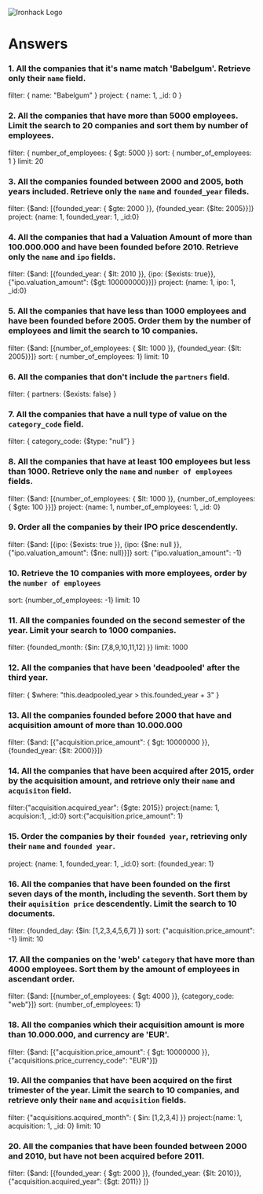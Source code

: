 ![Ironhack Logo](https://i.imgur.com/1QgrNNw.png)

# Answers

### 1. All the companies that it's name match 'Babelgum'. Retrieve only their `name` field.

<!-- Your Code Goes Here -->  
filter: { name: "Babelgum" }
project: { name: 1, _id: 0 }

### 2. All the companies that have more than 5000 employees. Limit the search to 20 companies and sort them by **number of employees**.

<!-- Your Code Goes Here -->
filter: { number_of_employees: { $gt: 5000 }}
sort: { number_of_employees: 1 }
limit: 20

### 3. All the companies founded between 2000 and 2005, both years included. Retrieve only the `name` and `founded_year` fileds.

<!-- Your Code Goes Here -->
filter: {$and: [{founded_year: { $gte: 2000 }}, {founded_year: {$lte: 2005}}]}
project: {name: 1, founded_year: 1, _id:0}

### 4. All the companies that had a Valuation Amount of more than 100.000.000 and have been founded before 2010. Retrieve only the `name` and `ipo` fields.

<!-- Your Code Goes Here -->
filter: {$and: [{founded_year: { $lt: 2010 }}, {ipo: {$exists: true}}, {"ipo.valuation_amount": {$gt: 100000000}}]} 
project: {name: 1, ipo: 1, _id:0}

### 5. All the companies that have less than 1000 employees and have been founded before 2005. Order them by the number of employees and limit the search to 10 companies.

<!-- Your Code Goes Here -->
filter: {$and: [{number_of_employees: { $lt: 1000 }}, {founded_year: {$lt: 2005}}]}
sort: { number_of_employees: 1}
limit: 10

### 6. All the companies that don't include the `partners` field.

<!-- Your Code Goes Here -->
filter: { partners: {$exists: false} }

### 7. All the companies that have a null type of value on the `category_code` field.

<!-- Your Code Goes Here -->
filter: { category_code: {$type: "null"} }

### 8. All the companies that have at least 100 employees but less than 1000. Retrieve only the `name` and `number of employees` fields.

<!-- Your Code Goes Here -->
filter: {$and: [{number_of_employees: { $lt: 1000 }}, {number_of_employees: { $gte: 100 }}]}
project: {name: 1, number_of_employees: 1, _id: 0}

### 9. Order all the companies by their IPO price descendently.

<!-- Your Code Goes Here -->
filter: {$and: [{ipo: {$exists: true }}, {ipo: {$ne: null }}, {"ipo.valuation_amount": {$ne: null}}]}
sort: {"ipo.valuation_amount": -1}

### 10. Retrieve the 10 companies with more employees, order by the `number of employees`

<!-- Your Code Goes Here -->
sort: {number_of_employees: -1}
limit: 10

### 11. All the companies founded on the second semester of the year. Limit your search to 1000 companies.

<!-- Your Code Goes Here -->
filter: {founded_month: {$in: [7,8,9,10,11,12] }}
limit: 1000

### 12. All the companies that have been 'deadpooled' after the third year.

<!-- Your Code Goes Here -->
filter: { $where: "this.deadpooled_year > this.founded_year + 3" }

### 13. All the companies founded before 2000 that have and acquisition amount of more than 10.000.000

<!-- Your Code Goes Here -->
filter: {$and: [{"acquisition.price_amount": { $gt: 10000000 }}, {founded_year: {$lt: 2000}}]}

### 14. All the companies that have been acquired after 2015, order by the acquisition amount, and retrieve only their `name` and `acquisiton` field.

<!-- Your Code Goes Here -->
filter:{"acquisition.acquired_year": {$gte: 2015}}
project:{name: 1, acquision:1, _id:0}
sort:{"acquisition.price_amount": 1}

### 15. Order the companies by their `founded year`, retrieving only their `name` and `founded year`.

<!-- Your Code Goes Here -->
project: {name: 1, founded_year: 1, _id:0}
sort: {founded_year: 1}

### 16. All the companies that have been founded on the first seven days of the month, including the seventh. Sort them by their `aquisition price` descendently. Limit the search to 10 documents.

<!-- Your Code Goes Here -->
filter: {founded_day: {$in: [1,2,3,4,5,6,7] }}
sort: {"acquisition.price_amount": -1}
limit: 10

### 17. All the companies on the 'web' `category` that have more than 4000 employees. Sort them by the amount of employees in ascendant order.

<!-- Your Code Goes Here -->
filter: {$and: [{number_of_employees: { $gt: 4000 }}, {category_code: "web"}]}
sort: {number_of_employees: 1}

### 18. All the companies which their acquisition amount is more than 10.000.000, and currency are 'EUR'.

<!-- Your Code Goes Here -->
filter: {$and: [{"acquisition.price_amount": { $gt: 10000000 }}, {"acquisitions.price_currency_code": "EUR"}]}

### 19. All the companies that have been acquired on the first trimester of the year. Limit the search to 10 companies, and retrieve only their `name` and `acquisition` fields.

<!-- Your Code Goes Here -->
filter: {"acquisitions.acquired_month": { $in: [1,2,3,4] }}
project:{name: 1, acquisition: 1, _id: 0}
limit: 10

### 20. All the companies that have been founded between 2000 and 2010, but have not been acquired before 2011.

<!-- Your Code Goes Here -->
filter: {$and: [{founded_year: { $gt: 2000 }}, {founded_year: {$lt: 2010}}, {"acquisition.acquired_year": {$gt: 2011}} ]}
